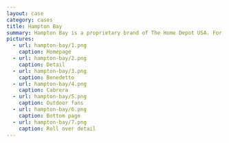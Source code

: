 ```yaml
---
layout: case
category: cases
title: Hampton Bay
summary: Hampton Bay is a proprietary brand of The Home Depot USA. For the summer season of 2007, a site dedicated to patio sets was launched. Cornelis acted as usability advisor, web standards and searchability advisor, technical director and CSS/XHTML engineer.
pictures:
  - url: hampton-bay/1.png
    caption: Homepage
  - url: hampton-bay/2.png
    caption: Detail
  - url: hampton-bay/3.png
    caption: Benedetto
  - url: hampton-bay/4.png
    caption: Cabrera
  - url: hampton-bay/5.png
    caption: Outdoor fans
  - url: hampton-bay/6.png
    caption: Bottom page
  - url: hampton-bay/7.png
    caption: Roll over detail
---
```

